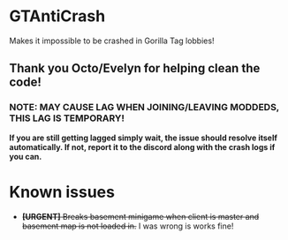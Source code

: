 # GTAntiCrash
Makes it impossible to be crashed in Gorilla Tag lobbies!
## Thank you Octo/Evelyn for helping clean the code!
### NOTE: MAY CAUSE LAG WHEN JOINING/LEAVING MODDEDS, THIS LAG IS TEMPORARY!
**If you are still getting lagged simply wait, the issue should resolve itself automatically. If not, report it to the discord along with the crash logs if you can.**

# Known issues
- ~~**\[URGENT]** Breaks basement minigame when client is master and basement map is not loaded in.~~
I was wrong is works fine!

